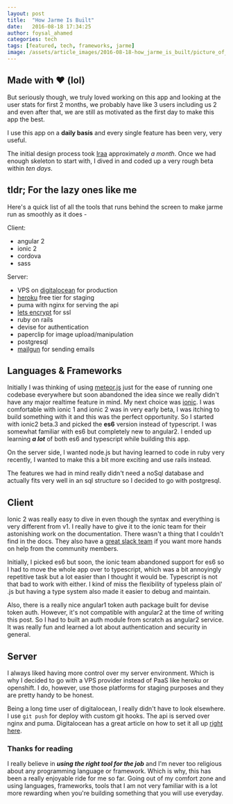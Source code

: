 ```yaml
---
layout: post
title:  "How Jarme Is Built"
date:   2016-08-18 17:34:25
author: foysal_ahamed
categories: tech
tags: [featured, tech, frameworks, jarme]
image: /assets/article_images/2016-08-18-how_jarme_is_built/picture_of_meaningless_code.jpg
---
```


## Made with :heart: (lol)

But seriously though, we truly loved working on this app and looking at the user stats for first 2 months, we probably have like 3 users including us 2 and even after that, we are still as motivated as the first day to make this app the best.

I use this app on a **daily basis** and every single feature has been very, very useful.

The initial design process took [Iraa](https://twitter.com/iraa_ahmed) approximately *a month*. Once we had enough skeleton to start with, I dived in and coded up a very rough beta within *ten days*.

## tldr; For the lazy ones like me

Here's a quick list of all the tools that runs behind the screen to make jarme run as smoothly as it does -

Client:

- angular 2
- ionic 2
- cordova
- sass

Server:

- VPS on [digitalocean](https://digitalocean.com) for production
- [heroku](https://heroku.com) free tier for staging
- puma with nginx for serving the api
- [lets encrypt](https://letsencrypt.org) for ssl
- ruby on rails
- devise for authentication
- paperclip for image upload/manipulation
- postgresql
- [mailgun](https://mailgun.com) for sending emails

## Languages & Frameworks

Initially I was thinking of using [meteor.js](https://meteor.com) just for the ease of running one codebase everywhere but soon abandoned the idea since we really didn't have any major realtime feature in mind. My next choice was [ionic](http://ionicframework.com). I was comfortable with ionic 1 and ionic 2 was in very early beta, I was itching to build something with it and this was the perfect opportunity. So I started with ionic2 beta.3 and picked the **es6** version instead of typescript. I was somewhat familiar with es6 but completely new to angular2. I ended up learning ***a lot*** of both es6 and typescript while building this app.

On the server side, I wanted node.js but having learned to code in ruby very recently, I wanted to make this a bit more exciting and use rails instead.

The features we had in mind really didn't need a noSql database and actually fits very well in an sql structure so I decided to go with postgresql.

## Client

Ionic 2 was really easy to dive in even though the syntax and everything is very different from v1. I really have to give it to the ionic team for their astonishing work on the documentation. There wasn't a thing that I couldn't find in the docs. They also have a [great slack team](https://ionic-worldwide.slack.com) if you want more hands on help from the community members.

Initially, I picked es6 but soon, the ionic team abandoned support for es6 so I had to move the whole app over to typescript, which was a bit annoyingly repetitive task but a lot easier than I thought it would be. Typescript is not that bad to work with either. I kind of miss the flexibility of typeless plain ol' .js but having a type system also made it easier to debug and maintain.

Also, there is a really nice angular1 token auth package built for devise token auth. However, it's not compatible with angular2 at the time of writing this post. So I had to built an auth module from scratch as angular2 service. It was really fun and learned a lot about authentication and security in general.

## Server

I always liked having more control over my server environment. Which is why I decided to go with a VPS provider instead of PaaS like heroku or openshift. I do, however, use those platforms for staging purposes and they are pretty handy to be honest.

Being a long time user of digitalocean, I really didn't have to look elsewhere. I use `git push` for deploy with custom git hooks. The api is served over nginx and puma. Digitalocean has a great article on how to set it all up [right here](https://www.digitalocean.com/community/tutorials/how-to-deploy-a-rails-app-with-git-hooks-on-ubuntu-14-04).

### Thanks for reading

I really believe in ***using the right tool for the job*** and I'm never too religious about any programming language or framework. Which is why, this has been a really enjoyable ride for me so far. Going out of my comfort zone and using languages, frameworks, tools that I am not very familiar with is a lot more rewarding when you're building something that you will use everyday.

